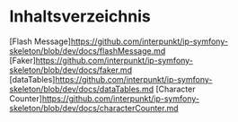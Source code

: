 # Inhaltsverzeichnis

[Flash Message]https://github.com/interpunkt/ip-symfony-skeleton/blob/dev/docs/flashMessage.md
[Faker]https://github.com/interpunkt/ip-symfony-skeleton/blob/dev/docs/faker.md
[dataTables]https://github.com/interpunkt/ip-symfony-skeleton/blob/dev/docs/dataTables.md
[Character Counter]https://github.com/interpunkt/ip-symfony-skeleton/blob/dev/docs/characterCounter.md
